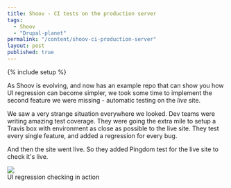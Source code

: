 ```yaml
---
title: Shoov - CI tests on the production server
tags:
  - Shoov
  - "Drupal-planet"
permalink: "/content/shoov-ci-production-server"
layout: post
published: true
---
```


{% include setup %}

As Shoov is evolving, and now has an example repo that can show you how UI regression can become simpler, we took some time to implement the second feature we were missing - automatic testing on the *live* site.

We saw a very strange situation everywhere we looked. Dev teams were writing amazing test coverage. They were  going the extra mile to setup a Travis box with environment as close as possible to the live site. They test every single feature, and added a regression for every bug.

And then the site went live. So they added Pingdom test for the live site to check it's live.


<div class="thumbnail">
  <img src="{{BASE_PATH}}/assets/images/posts/shoov-intro/image1.gif">
  <div class="caption">UI regression checking in action</div>
</div>

<!-- more -->
